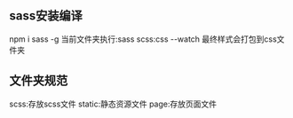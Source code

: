 ## sass安装编译
npm i sass -g
当前文件夹执行:sass scss:css --watch  最终样式会打包到css文件夹

## 文件夹规范
scss:存放scss文件
static:静态资源文件
page:存放页面文件
